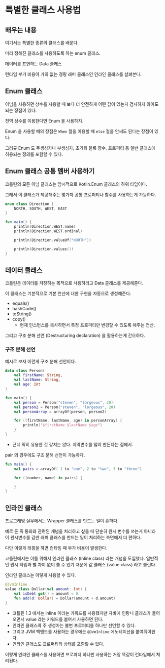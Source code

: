 # 특별한 클래스 사용법 

## 배우는 내용 

여기서는 특별한 종류의 클래스를 배운다. 

미리 정해진 클래스를 사용하도록 하는 enum 클래스. 

데이터를 표현하는 Data 클래스 

런타임 부가 비용이 거의 없는 경량 래퍼 클래스인 인라인 클래스를 살펴본다. 


## Enum 클래스 

이넘을 사용하면 상수를 사용할 때 보다 더 안전하게 어떤 값이 있는지 검사하지 않아도 되는 장점이 있다.

전역 상수를 이용한다면 Enum 을 사용하자. 

Enum 을 사용할 때의 장점은 `When` 절을 이용할 때 `else` 절을 안써도 된다는 장점이 있다.

그리규 Enum 도 주생성자나 부생성자, 초기화 블록 함수, 프로퍼티 등 일반 클래스에 허용되는 정의를 포함할 수 있다.

## Enum 클래스 공통 멤버 사용하기 

코틀린의 모든 이넘 클래스는 암시적으로 Kotlin.Enum 클래스의 하위 타입이다.

그래서 이 클래스가 제공해주는 몇가지 공통 프로퍼티나 함수를 사용하는게 가능하다.

```kotlin
enum class Direction {
    NORTH, SOUTH, WEST, EAST
}

fun main() {
    println(Direction.WEST.name)
    println(Direction.WEST.ordinal)

    println(Direction.valueOf("NORTH"))

    println(Direction.values())
}
```

## 데이터 클래스

코틀린은 데이터를 저장하는 목적으로 사용하라고 Data 클래스를 제공해준다. 

이 클래스는 기본적으로 기본 연산에 대한 구현을 자동으로 생성해준다. 

- equals()
- hashCode()
- toString()
- copy()
  - 현재 인스턴스를 복사하면서 특정 프로퍼티만 변경할 수 있도록 해주는 연산.

그리고 구조 분해 선언 (Destructuring declaration) 을 활용하는게 간으하다. 

### 구조 분해 선언 

예시로 보자 이런게 구조 분해 선언이다.

```kotlin
data class Person(
    val firstName: String, 
    val lastName: String, 
    val age: Int 
)

fun main() {
    val person = Person("steven", "lorgeous", 20)
    val person2 = Person("steven", "lorgeous", 20)
    val personArray = arrayOf(person, person2)

    for ((firstName, lastName, age) in personArray) {
        println("$firstName $lastName $age")
    }
}
```

- 근데 딱히 유용한 것 같지는 않다. 지역변수를 많이 만든다는 점에서.

pair 의 경우에도 구조 분해 선언이 가능하다. 

```kotlin
fun main() {
    val pairs = arrayOf( 1 to "one", 2 to "two", 3 to "three")

    for ((number, name) in pairs) {

    }   
}
```

## 인라인 클래스 

프로그래밍 실무에서는 Wrapper 클래스를 만드는 일이 흔하다.

예로 돈 즉 통화와 관련된 개념을 처리하고 싶을 때 단순히 원시 변수를 쓰는게 아니라 이 원시변수를 감싼 래퍼 클래스를 만드는 일이 처리하는 측면에서 더 편하다.

다만 이렇게 래핑을 하면 런타임 때 부가 비용이 발생한다.

코틀린에서는 이를 위해서 인라인 클래스 (Inline class) 라는 개념을 도입했다. 일반적인 원시 타입과 별 차이 없이 쓸 수 있기 때문에 값 클래스 (value class) 라고 불린다.

인라인 클래스는 이렇게 사용할 수 있다. 

```kotlin
@JvmInline
value class Dollar(val amount: Int) {
    val isDebt get() = amount < 0
    fun add(d: Dollar) = Dollar(amount + d.amount)
}
```

- 코틀린 1.3 에서는 inline 이라는 키워드를 사용했지만 자바에 인랑니 클래스가 들어오면서 value 라는 키워드를 붙여서 사용하면 된다.
- 인라인 클래스의 주 생성자는 불변 프로퍼티를 하나만 선언할 수 있다. 
- 그리고 JVM 백엔드를 사용하는 경우에는 `@JvmInline` 에노테이션을 붙여줘야한다.
- 인라인 클래스도 프로퍼티와 상태를 포함할 수 있다. 

이렇게 인라인 클래스를 사용하면 프로퍼티 하나만 사용하는 거랑 똑같이 런타임에서 처리된다. 
